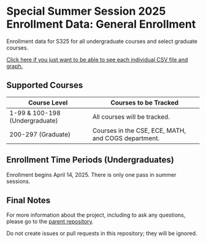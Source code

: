 # Special Summer Session 2025 Enrollment Data: General Enrollment
Enrollment data for S325 for all undergraduate courses and select graduate courses.

[Click here if you just want to be able to see each individual CSV file and graph.](https://github.com/UCSD-Historical-Enrollment-Data/2024Summer1/blob/main/TOC.md)

## Supported Courses
| Course Level                   | Courses to be Tracked                               |
| ------------------------------ | --------------------------------------------------- |
| 1-99 & 100-198 (Undergraduate) | All courses will be tracked.                        |
| 200-297 (Graduate)             | Courses in the CSE, ECE, MATH, and COGS department. |

## Enrollment Time Periods (Undergraduates)
Enrollment begins April 14, 2025. There is only one pass in summer sessions.

## Final Notes
For more information about the project, including to ask any questions, please go to the [parent repository](https://github.com/ewang2002/UCSDHistEnrollData). 

Do not create issues or pull requests in this repository; they will be ignored. 
